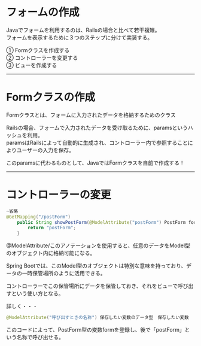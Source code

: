 # フォームの作成
Javaでフォームを利用するのは、Railsの場合と比べて若干複雑。   
フォームを表示するために３つのステップに分けて実装する。

① Formクラスを作成する   
② コントローラーを変更する   
③ ビューを作成する  

---

# Formクラスの作成
Formクラスとは、フォームに入力されたデータを格納するためのクラス

Railsの場合、フォームで入力されたデータを受け取るために、paramsというハッシュを利用。   
paramsはRailsによって自動的に生成され、コントローラー内で参照することによりユーザーの入力を保存。

このparamsに代わるものとして、JavaではFormクラスを自前で作成する！

---

# コントローラーの変更
```java
~省略
@GetMapping("/postForm")
    public String showPostForm(@ModelAttribute("postForm") PostForm form){
        return "postForm";
    }

```
@ModelAttribute/このアノテーションを使用すると、任意のデータをModel型のオブジェクト内に格納可能になる。

Spring Bootでは、このModel型のオブジェクトは特別な意味を持っており、データの一時保管場所のように活用できる。

コントローラーでこの保管場所にデータを保管しておき、それをビューで呼び出すという使い方となる。

詳しく・・・
```Java
@ModelAttribute("呼び出すときの名称") 保存したい変数のデータ型　保存したい変数
```
このコードによって、PostForm型の変数formを登録し、後で「postForm」という名称で呼び出せる。

